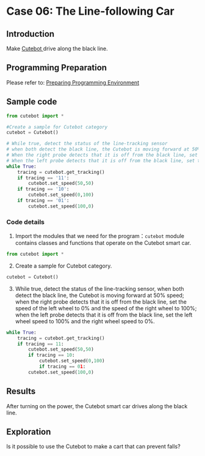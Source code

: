 # Case 06: The Line-following Car
## Introduction
Make [Cutebot ](https://www.elecfreaks.com/elecfreaks-pico-ed-smart-cutebot-kit-without-pico-ed-board.html)drive along the black line.
## Programming Preparation
Please refer to: [Preparing Programming Environment](https://www.yuque.com/elecfreaks-learn/picoed/gccnpl)
## Sample code
```python
from cutebot import *

#Create a sample for Cutebot category
cutebot = Cutebot()    

# While true, detect the status of the line-tracking sensor
# when both detect the black line, the Cutebot is moving forward at 50% speed.
# When the right probe detects that it is off from the black line, set the speed of the left wheel to 0% and the speed of the right wheel to 100%
# When the left probe detects that it is off from the black line, set the left wheel speed to 100% and the right wheel speed to 0%
while True:
    tracing = cutebot.get_tracking()
    if tracing == '11':
        cutebot.set_speed(50,50)
    if tracing == '10':
        cutebot.set_speed(0,100)
    if tracing == '01':
        cutebot.set_speed(100,0)
```
### Code details

1. Import the modules that we need for the program：`cutebot` module contains classes and functions that operate on the Cutebot smart car.
```python
from cutebot import *
```

2. Create a sample for Cutebot category.
```python
cutebot = Cutebot()
```

3. While true, detect the status of the line-tracking sensor, when both detect the black line, the Cutebot is moving forward at 50% speed; when the right probe detects that it is off from the black line, set the speed of the left wheel to 0% and the speed of the right wheel to 100%; when the left probe detects that it is off from the black line, set the left wheel speed to 100% and the right wheel speed to 0%. 

```python
while True:
    tracing = cutebot.get_tracking()
    if tracing == 11:
        cutebot.set_speed(50,50)
        if tracing == 10:
            cutebot.set_speed(0,100)
            if tracing == 01:
        cutebot.set_speed(100,0)
```
## Results
After turning on the power, the Cutebot smart car drives along the black line.
## Exploration
Is it possible to use the Cutebot to make a cart that can prevent falls?
